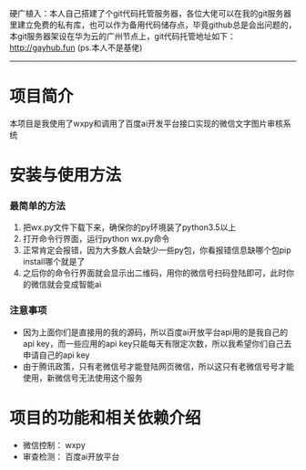 硬广植入：本人自己搭建了个git代码托管服务器，各位大佬可以在我的git服务器里建立免费的私有库，也可以作为备用代码储存点，毕竟github总是会出问题的，本git服务器架设在华为云的广州节点上，git代码托管地址如下：
http://gayhub.fun (ps.本人不是基佬)

---

# 项目简介
本项目是我使用了wxpy和调用了百度ai开发平台接口实现的微信文字图片审核系统





# 安装与使用方法

### 最简单的方法

1. 把wx.py文件下载下来，确保你的py环境装了python3.5以上
2. 打开命令行界面，运行python wx.py命令
3. 正常肯定会报错，因为大多数人会缺少一些py包，你看报错信息缺哪个包pip install哪个就是了
4. 之后你的命令行界面就会显示出二维码，用你的微信号扫码登陆即可，此时你的微信就会变成智能ai

### 注意事项

- 因为上面你们是直接用的我的源码，所以百度ai开放平台api用的是我自己的api key，而一些应用的api key只能每天有限定次数，所以我希望你们自己去申请自己的api key
- 由于腾讯政策，只有老微信号才能登陆网页微信，所以这只有老微信号号才能使用，新微信号无法使用这个服务


# 项目的功能和相关依赖介绍
- 微信控制： wxpy
- 审查检测： 百度ai开放平台
